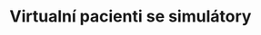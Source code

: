 # Virtualní pacienti se simulátory
<div aurelia-app="main">
<bd-panels title="Kazuistiky">
 <bd-panel href="k1_01.md" title="1. Muž 60-let, dušnost"></bd-panel>
 <bd-panel href="k2_01.md" title="2. Muž 60-let, hyperventilace"></bd-panel>
 
</bd-panels>
</div>